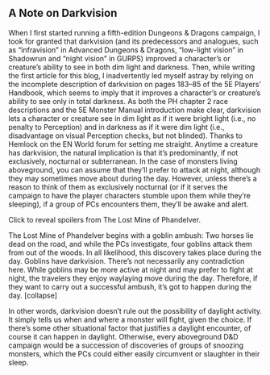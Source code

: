 ## A Note on Darkvision

When I first started running a fifth-edition Dungeons & Dragons campaign, I took for granted that darkvision (and its predecessors and analogues, such as “infravision” in Advanced Dungeons & Dragons, “low-light vision” in Shadowrun and “night vision” in GURPS) improved a character’s or creature’s ability to see in both dim light and darkness. Then, while writing the first article for this blog, I inadvertently led myself astray by relying on the incomplete description of darkvision on pages 183–85 of the 5E Players’ Handbook, which seems to imply that it improves a character’s or creature’s ability to see only in total darkness. As both the PH chapter 2 race descriptions and the 5E Monster Manual introduction make clear, darkvision lets a character or creature see in dim light as if it were bright light (i.e., no penalty to Perception) and in darkness as if it were dim light (i.e., disadvantage on visual Perception checks, but not blinded). Thanks to Hemlock on the EN World forum for setting me straight.
Anytime a creature has darkvision, the natural implication is that it’s predominantly, if not exclusively, nocturnal or subterranean. In the case of monsters living aboveground, you can assume that they’ll prefer to attack at night, although they may sometimes move about during the day. However, unless there’s a reason to think of them as exclusively nocturnal (or if it serves the campaign to have the player characters stumble upon them while they’re sleeping), if a group of PCs encounters them, they’ll be awake and alert.


Click to reveal spoilers from The Lost Mine of Phandelver.


The Lost Mine of Phandelver begins with a goblin ambush: Two horses lie dead on the road, and while the PCs investigate, four goblins attack them from out of the woods. In all likelihood, this discovery takes place during the day. Goblins have darkvision. There’s not necessarily any contradiction here. While goblins may be more active at night and may prefer to fight at night, the travelers they enjoy waylaying move during the day. Therefore, if they want to carry out a successful ambush, it’s got to happen during the day.
[collapse]



In other words, darkvision doesn’t rule out the possibility of daylight activity. It simply tells us when and where a monster will fight, given the choice. If there’s some other situational factor that justifies a daylight encounter, of course it can happen in daylight. Otherwise, every aboveground D&D campaign would be a succession of discoveries of groups of snoozing monsters, which the PCs could either easily circumvent or slaughter in their sleep.
